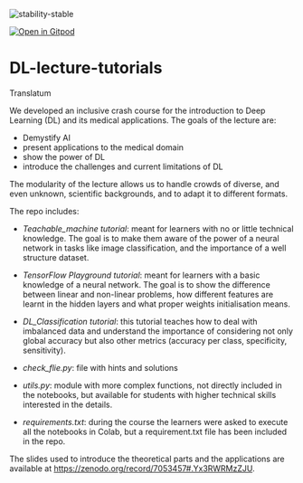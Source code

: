 ![stability-stable](https://img.shields.io/badge/stability-stable-green.svg)

[![Open in Gitpod](https://gitpod.io/button/open-in-gitpod.svg)](https://gitpod.io/#https://github.com/HelmholtzAI-Consultants-Munich/DL-lecture-tutorials)


# DL-lecture-tutorials

Translatum

We developed an inclusive crash course for the introduction to Deep Learning (DL) and its medical applications.
The goals of the lecture are:
- Demystify AI
- present applications to the medical domain
- show the power of DL
- introduce the challenges and current limitations of DL

The modularity of the lecture allows us to handle crowds of diverse, and even unknown, scientific backgrounds, and to adapt it to different formats.

The repo includes:

- *Teachable_machine tutorial*: meant for learners with no or little technical knowledge. The goal is to make them aware of the power of a neural network in tasks like image classification, and the importance of a well structure dataset.

- *TensorFlow Playground tutorial*: meant for learners with a basic knowledge of a neural network. The goal is to show the difference between linear and non-linear problems, how different features are learnt in the hidden layers and what proper weights initialisation means.

- *DL_Classification tutorial*: this tutorial teaches how to deal with imbalanced data and understand the importance of considering not only global accuracy but also other metrics (accuracy per class, specificity, sensitivity).

- *check_flie.py*: file with hints and solutions

- *utils.py*: module with more complex functions, not directly included in the notebooks, but available for students with higher technical skills interested in the details.

- *requirements.txt*: during the course the learners were asked to execute all the notebooks in Colab, but a requirement.txt file has been included in the repo.

The slides used to introduce the theoretical parts and the applications are available at https://zenodo.org/record/7053457#.Yx3RWRMzZJU. 
